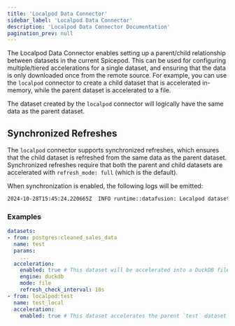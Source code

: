 ```yaml
---
title: 'Localpod Data Connector'
sidebar_label: 'Localpod Data Connector'
description: 'Localpod Data Connector Documentation'
pagination_prev: null
---
```


The Localpod Data Connector enables setting up a parent/child relationship between datasets in the current Spicepod. This can be used for configuring multiple/tiered accelerations for a single dataset, and ensuring that the data is only downloaded once from the remote source. For example, you can use the `localpod` connector to create a child dataset that is accelerated in-memory, while the parent dataset is accelerated to a file.

The dataset created by the `localpod` connector will logically have the same data as the parent dataset.

## Synchronized Refreshes

The `localpod` connector supports synchronized refreshes, which ensures that the child dataset is refreshed from the same data as the parent dataset. Synchronized refreshes require that both the parent and child datasets are accelerated with `refresh_mode: full` (which is the default).

When synchronization is enabled, the following logs will be emitted:

```bash
2024-10-28T15:45:24.220665Z  INFO runtime::datafusion: Localpod dataset test_local synchronizing refreshes with parent table test
```

### Examples

```yaml
datasets:
- from: postgres:cleaned_sales_data
  name: test
  params:
    ...
  acceleration:
    enabled: true # This dataset will be accelerated into a DuckDB file
    engine: duckdb
    mode: file
    refresh_check_interval: 10s
- from: localpod:test
  name: test_local
  acceleration:
    enabled: true # This dataset accelerates the parent `test` dataset into in-memory Arrow records and is synchronized with the parent
```
